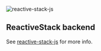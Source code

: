 ![reactive-stack-js](https://avatars0.githubusercontent.com/u/72337471?s=75)

## ReactiveStack backend

See [reactive-stack-js](https://github.com/reactive-stack-js) for more info.
